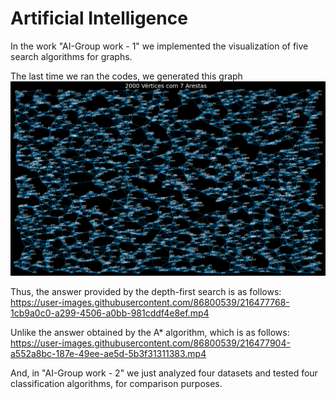 # Artificial Intelligence

In the work "AI-Group work - 1" we implemented the visualization of five search algorithms for graphs.

The last time we ran the codes, we generated this graph
![Generated graph](/Artificial%20Intelligence/media/graph.png)

Thus, the answer provided by the depth-first search is as follows:
https://user-images.githubusercontent.com/86800539/216477768-1cb9a0c0-a299-4506-a0bb-981cddf4e8ef.mp4

Unlike the answer obtained by the A* algorithm, which is as follows:
https://user-images.githubusercontent.com/86800539/216477904-a552a8bc-187e-49ee-ae5d-5b3f31311383.mp4


And, in "AI-Group work - 2" we just analyzed four datasets and tested four classification algorithms, for comparison purposes.
